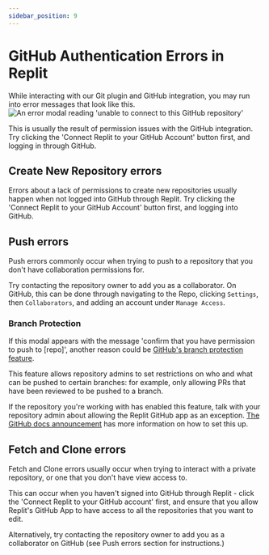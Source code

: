 ```yaml
---
sidebar_position: 9
---
```


# GitHub Authentication Errors in Replit

While interacting with our Git plugin and GitHub integration, you may run into error messages that look like this.
![An error modal reading 'unable to connect to this GitHub repository'](https://replit-docs-images.bardia.repl.co/images/programming-ide/github-auth-errors/generic-autherror-modal.png)

This is usually the result of permission issues with the GitHub integration. Try clicking the 'Connect Replit to your GitHub Account' button first, and logging in through GitHub.

## Create New Repository errors
Errors about a lack of permissions to create new repositories usually happen when not logged into GitHub through Replit. Try clicking the 'Connect Replit to your GitHub Account' button first, and logging into GitHub.

## Push errors
Push errors commonly occur when trying to push to a repository that you don't have collaboration permissions for.

Try contacting the repository owner to add you as a collaborator. On GitHub, this can be done through navigating to the Repo, clicking `Settings`, then `Collaborators`, and adding an account under `Manage Access`.

### Branch Protection
If this modal appears with the message 'confirm that you have permission to push to [repo]', another reason could be [GitHub's branch protection feature](https://docs.github.com/en/repositories/configuring-branches-and-merges-in-your-repository/defining-the-mergeability-of-pull-requests/about-protected-branches).

This feature allows repository admins to set restrictions on who and what can be pushed to certain branches: for example, only allowing PRs that have been reviewed to be pushed to a branch.

If the repository you're working with has enabled this feature, talk with your repository admin about allowing the Replit GitHub app as an exception. [The GitHub docs announcement](https://github.blog/changelog/2022-05-17-consistently-allow-github-apps-as-exceptions-to-branch-protection-rules/) has more information on how to set this up.

## Fetch and Clone errors
Fetch and Clone errors usually occur when trying to interact with a private repository, or one that you don't have view access to. 

This can occur when you haven't signed into GitHub through Replit - click the 'Connect Replit to your GitHub account' first, and ensure that you allow Replit's GitHub App to have access to all the repositories that you want to edit.

Alternatively, try contacting the repository owner to add you as a collaborator on GitHub (see Push errors section for instructions.)